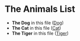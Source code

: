 # The Animals List

* **The Dog** in this file ([Dog](Dog.md))
* **The Cat** in this file ([Cat](cat.md))
* **The Tiger** in this file ([Tiger](Tiger.md))